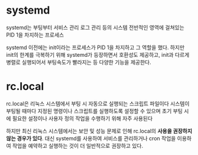# systemd
systemd는 부팅부터 서비스 관리 로그 관리 등의 시스템 전반적인 영역에 걸쳐있는 PID 1을 차지하는 프로세스

systemd 이전에는 init이라는 프로세스가 PID 1을 차지하고 그 역할을 했다.
하지만 init의 한계를 극복하기 위해 systemd가 등장하면서 호환성도 제공하고, init과 다르게 병렬로 실행되어서 부팅속도가 빨라지는 등 다양한 기능을 제공한다.

# rc.local
rc.local은 리눅스 시스템에서 부팅 시 자동으로 실행되는 스크립트 파일이다
시스템이 부팅될 때마다 지정된 명령이나 스크립트를 실행하도록 설정할 수 있으며 초기 부팅 시에 필요한 설정이나 사용자 정의 작업을 수행하기 위해 자주 사용된다

하지만 최신 리눅스 시스템에서는 보안 및 성능 문제로 인해 rc.local의 **사용을 권장하지 않는 경우가 있다**. 대신 systemd를 사용하여 서비스를 관리하거나 cron 작업을 이용하여 작업을 예약하고 실행하는 것이 더 일반적으로 권장하고 있다.